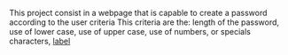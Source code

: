 This project consist in a webpage that is capable to create a password according to the user criteria
This criteria are the:
    length of the password,
    use of lower case,
    use of upper case,
    use of numbers,
    or specials characters,
[label](../../../../../../../../../C:/Users/GilVa/OneDrive/Desktop/Desarrollo%20Web/Proyecto%20final/bootcamp/Module%203/videos/2022-12-10%2016-45-52.mp4)